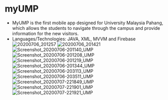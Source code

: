 # myUMP
- MyUMP is the first mobile app designed for University Malaysia Pahang, which allows the students to navigate through the campus and provide information for the new visitors. 
- Languages/Technologies: JAVA, XML, MVVM and Firebase
![20200706_201257](https://user-images.githubusercontent.com/61347124/147833866-225d404e-3563-4b76-a364-e5dfd08b8dbc.jpg)
![20200706_201421](https://user-images.githubusercontent.com/61347124/147833869-d56ef9db-70f0-490a-8975-9bc4fba96e36.jpg)
![Screenshot_20200706-201140_UMP](https://user-images.githubusercontent.com/61347124/147833870-8cce2a00-415d-401c-b97a-0956299242ce.jpg)
![Screenshot_20200706-201208_UMP](https://user-images.githubusercontent.com/61347124/147833872-6235ab6f-9fe4-434f-8e48-5f1bc65688cf.jpg)
![Screenshot_20200706-201219_UMP](https://user-images.githubusercontent.com/61347124/147833873-a85f8e2d-eb49-42fd-87ff-272a23935bce.jpg)
![Screenshot_20200706-201344_UMP](https://user-images.githubusercontent.com/61347124/147833875-03e21ec9-5862-456e-b5b5-01524cecc54b.jpg)
![Screenshot_20200706-203113_UMP](https://user-images.githubusercontent.com/61347124/147833876-e7f8877d-8001-4886-a4c8-8f11c7dba7ab.jpg)
![Screenshot_20200706-203511_UMP](https://user-images.githubusercontent.com/61347124/147833878-2a071aff-5804-428a-ba08-f1908648589c.jpg)
![Screenshot_20200707-221849_UMP](https://user-images.githubusercontent.com/61347124/147833880-425d02e5-9c8e-4d21-a837-9f780e5fe4fe.jpg)
![Screenshot_20200707-221901_UMP](https://user-images.githubusercontent.com/61347124/147833882-3cfdfed3-fae3-4aa3-9616-9112c099678a.jpg)
![Screenshot_20200707-221921_UMP](https://user-images.githubusercontent.com/61347124/147833883-61318651-e6a9-4f22-9e1c-3812856df9e6.jpg)
